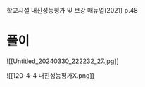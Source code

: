 학교시설 내진성능평가 및 보강 매뉴얼(2021) p.48
# 풀이
![[Untitled_20240330_222232_27.jpg]]

![[120-4-4 내진성능평가X.png]]